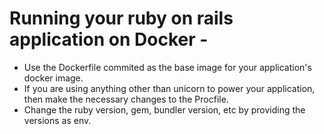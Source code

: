 # Running your ruby on rails application on Docker -
* Use the Dockerfile commited as the base image for your application's docker image.
* If you are using anything other than unicorn to power your application, then make the necessary changes to the Procfile.
* Change the ruby version, gem, bundler version, etc by providing the versions as env.
